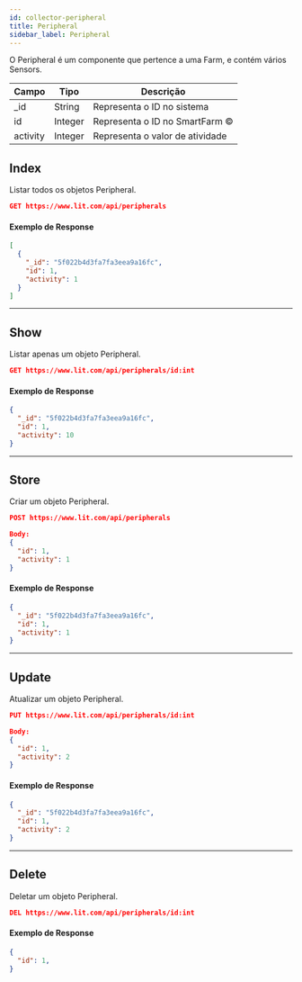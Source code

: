 ```yaml
---
id: collector-peripheral
title: Peripheral
sidebar_label: Peripheral
---
```


O Peripheral é um componente que pertence a uma Farm, e contém vários Sensors.


Campo        | Tipo          | Descrição
------------ | ------------- | -------------
_id          | String        | Representa o ID no sistema
id           | Integer       | Representa o ID no SmartFarm ©
activity     | Integer       | Representa o valor de atividade




## Index

Listar todos os objetos Peripheral.

```JSON
GET https://www.lit.com/api/peripherals
```

#### Exemplo de Response
```JSON
[
  {
    "_id": "5f022b4d3fa7fa3eea9a16fc",
    "id": 1,
    "activity": 1
  }
]
```
---

## Show

Listar apenas um objeto Peripheral.

```JSON
GET https://www.lit.com/api/peripherals/id:int
```

#### Exemplo de Response
```JSON
{
  "_id": "5f022b4d3fa7fa3eea9a16fc",
  "id": 1,
  "activity": 10
}
```
---

## Store

Criar um objeto Peripheral.

```JSON
POST https://www.lit.com/api/peripherals

Body:
{
  "id": 1,
  "activity": 1
}
```

#### Exemplo de Response
```JSON
{
  "_id": "5f022b4d3fa7fa3eea9a16fc",
  "id": 1,
  "activity": 1
}
```


---

## Update

Atualizar um objeto Peripheral.

```JSON
PUT https://www.lit.com/api/peripherals/id:int

Body:
{
  "id": 1,
  "activity": 2
}
```

#### Exemplo de Response
```JSON
{
  "_id": "5f022b4d3fa7fa3eea9a16fc",
  "id": 1,
  "activity": 2
}
```

---

## Delete

Deletar um objeto Peripheral.

```JSON
DEL https://www.lit.com/api/peripherals/id:int
```

#### Exemplo de Response
```JSON
{
  "id": 1,
}
```



